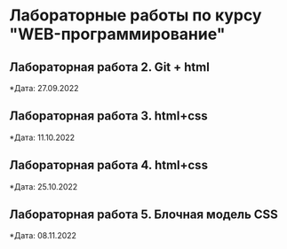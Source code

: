 # Лабораторные работы по курсу "WEB-программирование"

## Лабораторная работа 2. Git + html

*Дата: 27.09.2022

## Лабораторная работа 3. html+css

*Дата: 11.10.2022

## Лабораторная работа 4. html+css

*Дата: 25.10.2022

## Лабораторная работа 5. Блочная модель CSS

*Дата: 08.11.2022
